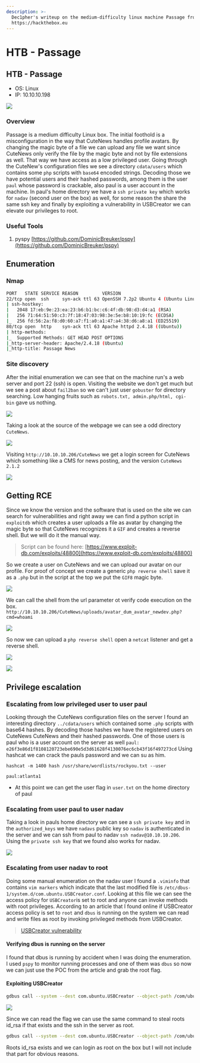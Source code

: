 ```yaml
---
description: >-
  Dec1pher's writeup on the medium-difficulty linux machine Passage from
  https://hackthebox.eu
---
```


# HTB - Passage

## HTB - Passage

* OS: Linux
* IP: 10.10.10.198

![](../../.gitbook/assets/passage.jpg)

### Overview

Passage is a medium difficulty Linux box. The initial foothold is a misconfiguration in the way that CuteNews handles profile avatars. By changing the magic byte of a file we can upload any file we want since CuteNews only verify the file by the magic byte and not by file extensions as well. That way we have access as a low privileged user. Going through the CuteNew's configuration files we see a directory `cdata/users` which contains some `php` scripts with `base64` encoded strings. Decoding those we have potential users and their hashed passwords, among them is the user `paul` whose password is crackable, also paul is a user account in the machine. In paul's home directory we have a `ssh private key` which works for `nadav` \(second user on the box\) as well, for some reason the share the same ssh key and finally by exploiting a vulnerability in USBCreator we can elevate our privileges to root.

### Useful Tools

1. pyspy [https://github.com/DominicBreuker/pspy](https://github.com/DominicBreuker/pspy)

## Enumeration

### Nmap

```bash
PORT   STATE SERVICE REASON         VERSION
22/tcp open  ssh     syn-ack ttl 63 OpenSSH 7.2p2 Ubuntu 4 (Ubuntu Linux; protocol 2.0)
| ssh-hostkey:
|   2048 17:eb:9e:23:ea:23:b6:b1:bc:c6:4f:db:98:d3:d4:a1 (RSA)
|   256 71:64:51:50:c3:7f:18:47:03:98:3e:5e:b8:10:19:fc (ECDSA)
|_  256 fd:56:2a:f8:d0:60:a7:f1:a0:a1:47:a4:38:d6:a8:a1 (ED25519)
80/tcp open  http    syn-ack ttl 63 Apache httpd 2.4.18 ((Ubuntu))
| http-methods:
|_  Supported Methods: GET HEAD POST OPTIONS
|_http-server-header: Apache/2.4.18 (Ubuntu)
|_http-title: Passage News
```

### Site discovery

After the initial enumeration we can see that on the machine run's a web server and port 22 \(ssh\) is open. Visiting the website we don't get much but we see a post about `fail2ban` so we can't just user `gobuster` for directory searching. Low hanging fruits such as `robots.txt, admin.php/html, cgi-bin` gave us nothing.

![](https://github.com/Dec1pher445/HTB-writeups/tree/07f8e517e571a28c64e39781ff72a8a781ea0b27/.gitbook/assets/passage-site.png)

Taking a look at the source of the webpage we can see a odd directory `CuteNews`.

![](../../.gitbook/assets/passage-site-source.png)

Visiting `http://10.10.10.206/CuteNews` we get a login screen for CuteNews which something like a CMS for news posting, and the version `CuteNews 2.1.2`

![](../../.gitbook/assets/passage-CuteNews.png)

## Getting RCE

Since we know the version and the software that is used on the site we can search for vulnerabilities and right away we can find a python script in `exploitdb` which creates a user uploads a file as avatar by changing the magic byte so that CuteNews recognizes it a `GIF` and creates a reverse shell. But we will do it the manual way.

> Script can be found here: [https://www.exploit-db.com/exploits/48800](https://www.exploit-db.com/exploits/48800)

So we create a user on CuteNews and we can upload our avatar on our profile. For proof of concept we create a generic `php reverse shell` save it as a `.php` but in the script at the top we put the `GIF8` magic byte.

![](../../.gitbook/assets/passage-byte.png)

We can call the shell from the url parameter ot verify code execution on the box. `http://10.10.10.206/CuteNews/uploads/avatar_dum_avatar_newdev.php?cmd=whoami`

![](../../.gitbook/assets/passage-check.png)

So now we can upload a `php reverse shell` open a `netcat` listener and get a reverse shell.

![](../../.gitbook/assets/passage-rce.png)

![](../../.gitbook/assets/passage-nc.png)

## Privilege escalation

### Escalating from low privileged user to user paul

Looking through the CuteNews configuration files on the server I found an interesting directory `../cdata/users` which contained some `.php` scripts with base64 hashes. By decoding those hashes we have the registered users on CuteNews CuteNews and their hashed passwords. One of those users is paul who is a user account on the server as well `paul: e26f3e86d1f8108120723ebe690e5d3d61628f4130076ec6cb43f16f497273cd` Using hashcat we can crack the pauls password and we can su as him.

```text
hashcat -m 1400 hash /usr/share/wordlists/rockyou.txt --user

paul:atlanta1
```

* At this point we can get the user flag in `user.txt` on the home directory of paul

### Escalating from user paul  to user nadav

Taking a look in pauls home directory we can see a `ssh private key` and in the `authorized_keys` we have `nadavs` public key so `nadav` is authenticated in the server and we can ssh from paul to nadav `ssh nadav@10.10.10.206`. Using the `private ssh key` that we found also works for nadav.

![](../../.gitbook/assets/passage-nadav.png)

### Escalating from user nadav  to root

Doing some manual enumeration on the nadav user I found a `.viminfo` that contains `vim markers` which indicate that the last modified file is `/etc/dbus-1/system.d/com.ubuntu.USBCreator.conf`. Looking at this file we can see the access policy for `USBCreator`is set to root and anyone can invoke methods with root privileges. According to an article that I found online if USBCreator access policy is set to `root` and `dbus` is running on the system we can read and write files as root by invoking privileged methods from USBCreator.

> [USBCreator vulnerability](https://unit42.paloaltonetworks.com/usbcreator-d-bus-privilege-escalation-in-ubuntu-desktop/)

#### Verifying dbus is running on the server

I found that dbus is running by accident when I was doing the enumeration. I used `pspy` to monitor running processes and one of them was `dbus` so now we can just use the POC from the article and grab the root flag.

#### Exploiting USBCreator

```bash
gdbus call --system --dest com.ubuntu.USBCreator --object-path /com/ubuntu/USBCreator --method com.ubuntu.USBCreator.Image /root/root.txt /tmp/flag true
```

![](../../.gitbook/assets/passage-root.png)

Since we can read the flag we can use the same command to steal roots id\_rsa if that exists and the ssh in the server as root.

```bash
gdbus call --system --dest com.ubuntu.USBCreator --object-path /com/ubuntu/USBCreator --method com.ubuntu.USBCreator.Image /root/.ssh/id_rsa /tmp/pwn true
```

Roots id\_rsa exists and we can login as root on the box but I will not include that part for obvious reasons.

